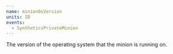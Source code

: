 ```yaml
---
name: minionOsVersion
units: ID
events:
  - SyntheticsPrivateMinion
---
```


The version of the operating system that the minion is running on.